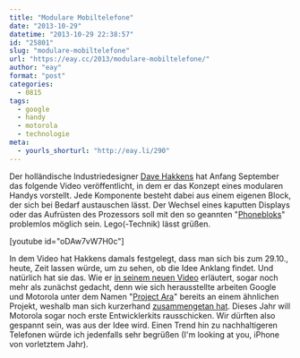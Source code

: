 ```yaml
---
title: "Modulare Mobiltelefone"
date: "2013-10-29"
datetime: "2013-10-29 22:38:57"
id: "25801"
slug: "modulare-mobiltelefone"
url: "https://eay.cc/2013/modulare-mobiltelefone/"
author: "eay"
format: "post"
categories:
  - 0815
tags:
  - google
  - handy
  - motorola
  - technologie
meta:
  - yourls_shorturl: "http://eay.li/290"
---
```


Der holländische Industriedesigner [Dave Hakkens](http://news.davehakkens.nl/) hat Anfang September das folgende Video veröffentlicht, in dem er das Konzept eines modularen Handys vorstellt. Jede Komponente besteht dabei aus einem eigenen Block, der sich bei Bedarf austauschen lässt. Der Wechsel eines kaputten Displays oder das Aufrüsten des Prozessors soll mit den so geannten "[Phonebloks](https://phonebloks.com/)" problemlos möglich sein. Lego(-Technik) lässt grüßen.

\[youtube id="oDAw7vW7H0c"\]

In dem Video hat Hakkens damals festgelegt, dass man sich bis zum 29.10., heute, Zeit lassen würde, um zu sehen, ob die Idee Anklang findet. Und natürlich hat sie das. Wie er [in seinem neuen Video](https://www.youtube.com/watch?v=BaPf4ZIbDVM) erläutert, sogar noch mehr als zunächst gedacht, denn wie sich herausstellte arbeiten Google und Motorola unter dem Namen "[Project Ara](http://motorola-blog.blogspot.com/2013/10/goodbye-sticky-hello-ara.html)" bereits an einem ähnlichen Projekt, weshalb man sich kurzerhand [zusammengetan hat](http://www.theverge.com/2013/10/29/5041336/motorola-project-ara-modular-smartphones). Dieses Jahr will Motorola sogar noch erste Entwicklerkits rausschicken. Wir dürften also gespannt sein, was aus der Idee wird. Einen Trend hin zu nachhaltigeren Telefonen würde ich jedenfalls sehr begrüßen (I'm looking at you, iPhone von vorletztem Jahr).
